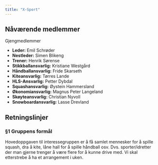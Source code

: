 ```yaml
---
title: "X-Sport"
---
```


Nåværende medlemmer
---------------------------------

Gjengmedlemmer

- **Leder:** Emil Schrøder
- **Nestleder:** Simen Blikeng
- **Trener:** Henrik Sørense
- **Stikkballansvarlig:** Kristiane Westgård
- **Håndballansvarlig:** Fride Skarseth
- **Kiteansvarlig:** Tørres Lande
- **HLS-Ansvarlig:** Petter Dybdal
- **Squashansvarlig:** Øystein Hammersland
- **Økonomiansvarlig:** Magnus Peter Langeland
- **Skøyteansvarlig:** Christian Nyvoll
- **Snowboardansvarlig:** Lasse Drevland




Retningslinjer
--------------

### §1 Gruppens formål

Hovedoppgaven til interessegruppen er å få samlet mennesker for å spille squash, dra å kite, låne hall for å spille håndball osv.
Dvs. sporter/idretter der man gjerne trenger å være flere for å kunne drive med. 
Vi skal etterstrebe å ha et arrangement i uken.